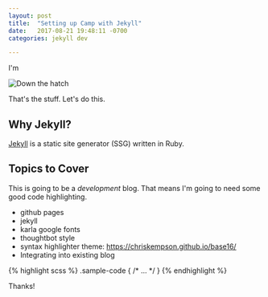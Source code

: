 ```yaml
---
layout: post
title:  "Setting up Camp with Jekyll"
date:   2017-08-21 19:48:11 -0700
categories: jekyll dev 

---
```


I'm 

![Down the hatch](http://i.imgur.com/M1pOYYa.gif)

That's the stuff. Let's do this.

## Why Jekyll?

[Jekyll](https://jekyllrb.com/) is a static site generator (SSG) written in Ruby. 

## Topics to Cover

This is going to be a _development_ blog. That means I'm going to need some good code highlighting.

- github pages
- jekyll
- karla google fonts
- thoughtbot style
- syntax highlighter theme: https://chriskempson.github.io/base16/
- Integrating into existing blog


{% highlight scss %}
.sample-code { /* ... */ }
{% endhighlight %}

Thanks!
